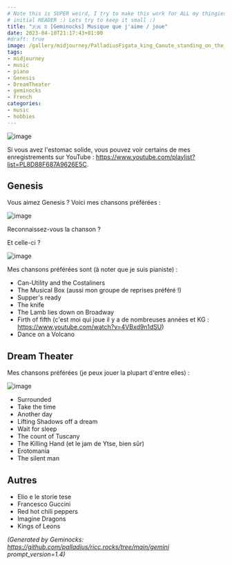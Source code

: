 ```yaml
---
# Note this is SUPER weird, I try to make this work for ALL my thingies so there might be some behavioural clatches in the
# initial HEADER :) Lets try to keep it small :)
title: "🇫🇷 ♊ [Geminocks] Musique que j'aime / joue"
date: 2023-04-10T21:17:43+01:00
#draft: true
image: /gallery/midjourney/PalladiusFigata_king_Canute_standing_on_the_shore_and_speaking__dd781f09-c2c5-48bd-9e1c-d6bcbed9bd6a.png
tags:
- midjourney
- music
- piano
- Genesis
- DreamTheater
- geminocks
- French
categories:
- music
- hobbies
---
```


![image](/gallery/midjourney/PalladiusFigata_Floor_plan_sketch_watercolor_style_grand_piano_7023fc60-189f-4f02-83dd-b7df0974f25e.png)

Si vous avez l'estomac solide, vous pouvez voir certains de mes enregistrements sur YouTube : <https://www.youtube.com/playlist?list=PL8D88F687A9626E5C>.

## Genesis

Vous aimez Genesis ? Voici mes chansons préférées :

![image](/gallery/midjourney/PalladiusFigata_king_Canute_standing_on_the_shore_and_speaking__dd781f09-c2c5-48bd-9e1c-d6bcbed9bd6a.png)

Reconnaissez-vous la chanson ?

Et celle-ci ?

![image](/gallery/midjourney/PalladiusFigata_a_beautiful_white_lamb_lies_down_Broadway_New_Y_10a1c643-4ca8-4c40-96fb-9cb3465f73bc.png)

Mes chansons préférées sont (à noter que je suis pianiste) :

* Can-Utility and the Costaliners
* The Musical Box (aussi mon groupe de reprises préféré !)
* Supper's ready
* The knife
* The Lamb lies down on Broadway
* Firth of fifth (c'est moi qui joue il y a de nombreuses années et KG : <https://www.youtube.com/watch?v=4VBxd9n1dSU>)
* Dance on a Volcano

## Dream Theater

Mes chansons préférées (je peux jouer la plupart d'entre elles) :

![image](/gallery/midjourney/JPetrucci%20painting.png)

* Surrounded
* Take the time
* Another day
* Lifting Shadows off a dream
* Wait for sleep
* The count of Tuscany
* The Killing Hand (et le jam de Ytse, bien sûr)
* Erotomania
* The silent man

## Autres

* Elio e le storie tese
* Francesco Guccini
* Red hot chili peppers
* Imagine Dragons
* Kings of Leons


*(Generated by Geminocks: https://github.com/palladius/ricc.rocks/tree/main/gemini prompt_version=1.4)*